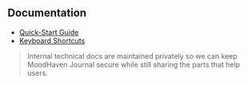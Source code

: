 ## Documentation

* [Quick-Start Guide](QuickStart.md)
* [Keyboard Shortcuts](Shortcuts.md)

> Internal technical docs are maintained privately so we can keep
> MoodHaven Journal secure while still sharing the parts that help users.

